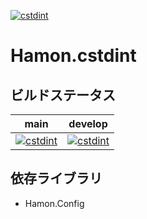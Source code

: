 ﻿[![cstdint](https://github.com/shibainuudon/HamonCore/actions/workflows/cstdint.yml/badge.svg)](https://github.com/shibainuudon/HamonCore/actions/workflows/cstdint.yml)

# Hamon.cstdint

## ビルドステータス

| main | develop |
| ---- | ------- |
|[![cstdint](https://github.com/shibainuudon/HamonCore/actions/workflows/cstdint.yml/badge.svg?branch=main)](https://github.com/shibainuudon/HamonCore/actions/workflows/cstdint.yml)|[![cstdint](https://github.com/shibainuudon/HamonCore/actions/workflows/cstdint.yml/badge.svg?branch=develop)](https://github.com/shibainuudon/HamonCore/actions/workflows/cstdint.yml)|

## 依存ライブラリ

* Hamon.Config
